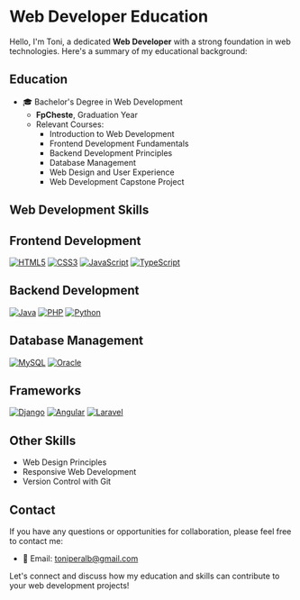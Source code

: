 # Web Developer Education

Hello, I'm Toni, a dedicated **Web Developer** with a strong foundation in web technologies. Here's a summary of my educational background:

## Education

- 🎓 Bachelor's Degree in Web Development
  - **FpCheste**, Graduation Year
  - Relevant Courses:
    - Introduction to Web Development
    - Frontend Development Fundamentals
    - Backend Development Principles
    - Database Management
    - Web Design and User Experience
    - Web Development Capstone Project

## Web Development Skills

## Frontend Development

[![HTML5](https://www.vectorlogo.zone/logos/w3_html5/w3_html5-ar21.svg)](https://developer.mozilla.org/en-US/docs/Web/HTML) [![CSS3](https://www.vectorlogo.zone/logos/w3_css/w3_css-ar21.svg)](https://developer.mozilla.org/en-US/docs/Web/CSS) [![JavaScript](https://www.vectorlogo.zone/logos/javascript/javascript-ar21.svg)](https://developer.mozilla.org/en-US/docs/Web/JavaScript) [![TypeScript](https://www.vectorlogo.zone/logos/typescriptlang/typescriptlang-ar21.svg)](https://www.typescriptlang.org/)

## Backend Development

[![Java](https://www.vectorlogo.zone/logos/java/java-ar21.svg)](https://www.oracle.com/java/) [![PHP](https://www.vectorlogo.zone/logos/php/php-ar21.svg)](https://www.php.net/) [![Python](https://www.vectorlogo.zone/logos/python/python-ar21.svg)](https://www.python.org/)

## Database Management

[![MySQL](https://www.vectorlogo.zone/logos/mysql/mysql-ar21.svg)](https://www.mysql.com/) [![Oracle](https://www.vectorlogo.zone/logos/oracle/oracle-ar21.svg)](https://www.oracle.com/database/)

## Frameworks

[![Django](https://www.vectorlogo.zone/logos/djangoproject/djangoproject-ar21.svg)](https://www.djangoproject.com/) [![Angular](https://www.vectorlogo.zone/logos/angular/angular-ar21.svg)](https://angular.io/) [![Laravel](https://www.vectorlogo.zone/logos/laravel/laravel-ar21.svg)](https://laravel.com/)
  
## Other Skills

- Web Design Principles
- Responsive Web Development
- Version Control with Git

## Contact

If you have any questions or opportunities for collaboration, please feel free to contact me:

- 📧 Email: [toniperalb@gmail.com](mailto:toniperalb@gmail.com.com)

Let's connect and discuss how my education and skills can contribute to your web development projects!
